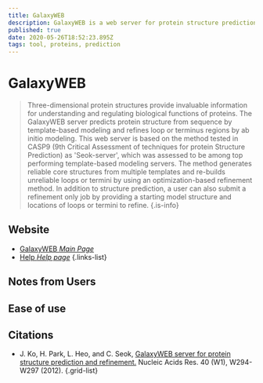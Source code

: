 ```yaml
---
title: GalaxyWEB
description: GalaxyWEB is a web server for protein structure prediction, refinement, and related methods.
published: true
date: 2020-05-26T18:52:23.895Z
tags: tool, proteins, prediction
---
```


# GalaxyWEB

> Three-dimensional protein structures provide invaluable information for understanding and regulating biological functions of proteins. The GalaxyWEB server predicts protein structure from sequence by template-based modeling and refines loop or terminus regions by ab initio modeling. This web server is based on the method tested in CASP9 (9th Critical Assessment of techniques for protein Structure Prediction) as 'Seok-server', which was assessed to be among top performing template-based modeling servers. 
&NewLine;
The method generates reliable core structures from multiple templates and re-builds unreliable loops or termini by using an optimization-based refinement method. In addition to structure prediction, a user can also submit a refinement only job by providing a starting model structure and locations of loops or termini to refine. 
{.is-info}



## Website

- [GalaxyWEB *Main Page*](http://galaxy.seoklab.org/)
- [Help *Help page*](http://galaxy.seoklab.org/cgi-bin/help.cgi)
{.links-list}

## Notes from Users

## Ease of use

## Citations

- J. Ko, H. Park, L. Heo, and C. Seok, [GalaxyWEB server for protein structure prediction and refinement.](https://academic.oup.com/nar/article/40/W1/W294/1078340) Nucleic Acids Res. 40 (W1), W294-W297 (2012).
{.grid-list}
